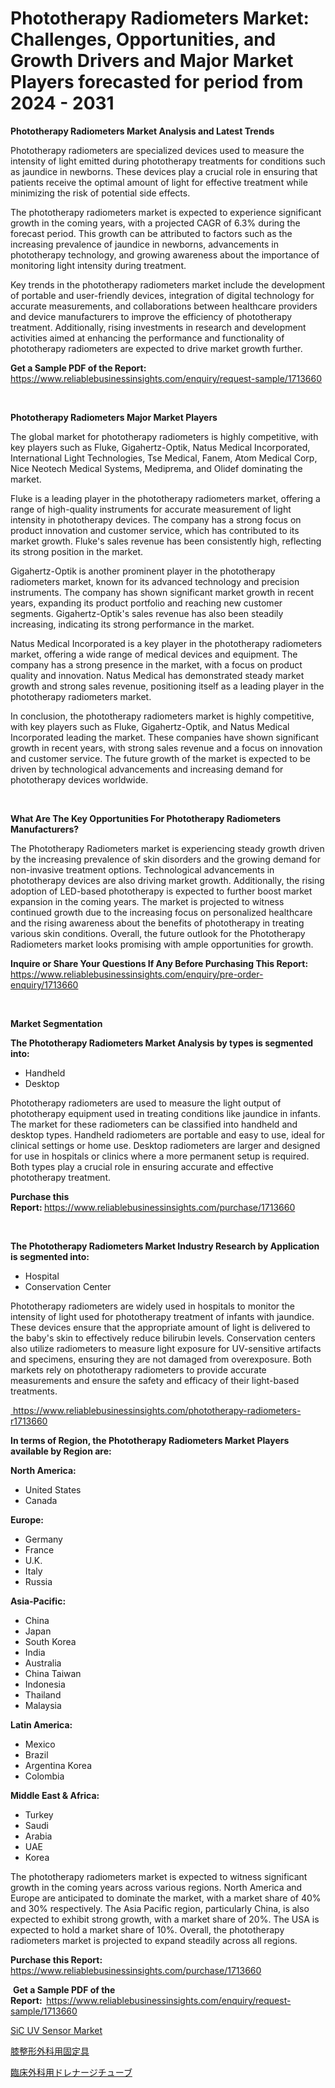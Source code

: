 <p><h1>Phototherapy Radiometers Market: Challenges, Opportunities, and Growth Drivers and Major Market Players forecasted for period from 2024 - 2031</h1></p><p><strong>Phototherapy Radiometers Market Analysis and Latest Trends</strong></p>
<p><p>Phototherapy radiometers are specialized devices used to measure the intensity of light emitted during phototherapy treatments for conditions such as jaundice in newborns. These devices play a crucial role in ensuring that patients receive the optimal amount of light for effective treatment while minimizing the risk of potential side effects.</p><p>The phototherapy radiometers market is expected to experience significant growth in the coming years, with a projected CAGR of 6.3% during the forecast period. This growth can be attributed to factors such as the increasing prevalence of jaundice in newborns, advancements in phototherapy technology, and growing awareness about the importance of monitoring light intensity during treatment.</p><p>Key trends in the phototherapy radiometers market include the development of portable and user-friendly devices, integration of digital technology for accurate measurements, and collaborations between healthcare providers and device manufacturers to improve the efficiency of phototherapy treatment. Additionally, rising investments in research and development activities aimed at enhancing the performance and functionality of phototherapy radiometers are expected to drive market growth further.</p></p>
<p><strong>Get a Sample PDF of the Report:&nbsp;</strong> <a href="https://www.reliablebusinessinsights.com/enquiry/request-sample/1713660">https://www.reliablebusinessinsights.com/enquiry/request-sample/1713660</a></p>
<p>&nbsp;</p>
<p><strong>Phototherapy Radiometers Major Market Players</strong></p>
<p><p>The global market for phototherapy radiometers is highly competitive, with key players such as Fluke, Gigahertz-Optik, Natus Medical Incorporated, International Light Technologies, Tse Medical, Fanem, Atom Medical Corp, Nice Neotech Medical Systems, Mediprema, and Olidef dominating the market. </p><p>Fluke is a leading player in the phototherapy radiometers market, offering a range of high-quality instruments for accurate measurement of light intensity in phototherapy devices. The company has a strong focus on product innovation and customer service, which has contributed to its market growth. Fluke's sales revenue has been consistently high, reflecting its strong position in the market.</p><p>Gigahertz-Optik is another prominent player in the phototherapy radiometers market, known for its advanced technology and precision instruments. The company has shown significant market growth in recent years, expanding its product portfolio and reaching new customer segments. Gigahertz-Optik's sales revenue has also been steadily increasing, indicating its strong performance in the market.</p><p>Natus Medical Incorporated is a key player in the phototherapy radiometers market, offering a wide range of medical devices and equipment. The company has a strong presence in the market, with a focus on product quality and innovation. Natus Medical has demonstrated steady market growth and strong sales revenue, positioning itself as a leading player in the phototherapy radiometers market.</p><p>In conclusion, the phototherapy radiometers market is highly competitive, with key players such as Fluke, Gigahertz-Optik, and Natus Medical Incorporated leading the market. These companies have shown significant growth in recent years, with strong sales revenue and a focus on innovation and customer service. The future growth of the market is expected to be driven by technological advancements and increasing demand for phototherapy devices worldwide.</p></p>
<p>&nbsp;</p>
<p><strong>What Are The Key Opportunities For Phototherapy Radiometers Manufacturers?</strong></p>
<p><p>The Phototherapy Radiometers market is experiencing steady growth driven by the increasing prevalence of skin disorders and the growing demand for non-invasive treatment options. Technological advancements in phototherapy devices are also driving market growth. Additionally, the rising adoption of LED-based phototherapy is expected to further boost market expansion in the coming years. The market is projected to witness continued growth due to the increasing focus on personalized healthcare and the rising awareness about the benefits of phototherapy in treating various skin conditions. Overall, the future outlook for the Phototherapy Radiometers market looks promising with ample opportunities for growth.</p></p>
<p><strong>Inquire or Share Your Questions If Any Before Purchasing This Report:</strong> <a href="https://www.reliablebusinessinsights.com/enquiry/pre-order-enquiry/1713660">https://www.reliablebusinessinsights.com/enquiry/pre-order-enquiry/1713660</a></p>
<p>&nbsp;</p>
<p><strong>Market Segmentation</strong></p>
<p><strong>The Phototherapy Radiometers Market Analysis by types is segmented into:</strong></p>
<p><ul><li>Handheld</li><li>Desktop</li></ul></p>
<p><p>Phototherapy radiometers are used to measure the light output of phototherapy equipment used in treating conditions like jaundice in infants. The market for these radiometers can be classified into handheld and desktop types. Handheld radiometers are portable and easy to use, ideal for clinical settings or home use. Desktop radiometers are larger and designed for use in hospitals or clinics where a more permanent setup is required. Both types play a crucial role in ensuring accurate and effective phototherapy treatment.</p></p>
<p><strong>Purchase this Report:&nbsp;</strong><a href="https://www.reliablebusinessinsights.com/purchase/1713660">https://www.reliablebusinessinsights.com/purchase/1713660</a></p>
<p>&nbsp;</p>
<p><strong>The Phototherapy Radiometers Market Industry Research by Application is segmented into:</strong></p>
<p><ul><li>Hospital</li><li>Conservation Center</li></ul></p>
<p><p>Phototherapy radiometers are widely used in hospitals to monitor the intensity of light used for phototherapy treatment of infants with jaundice. These devices ensure that the appropriate amount of light is delivered to the baby's skin to effectively reduce bilirubin levels. Conservation centers also utilize radiometers to measure light exposure for UV-sensitive artifacts and specimens, ensuring they are not damaged from overexposure. Both markets rely on phototherapy radiometers to provide accurate measurements and ensure the safety and efficacy of their light-based treatments.</p></p>
<p><a href="https://www.reliablebusinessinsights.com/phototherapy-radiometers-r1713660">&nbsp;https://www.reliablebusinessinsights.com/phototherapy-radiometers-r1713660</a></p>
<p><strong>In terms of Region, the Phototherapy Radiometers Market Players available by Region are:</strong></p>
<p>
    <p> <strong> North America: </strong>
        <ul>
            <li>United States</li>
            <li>Canada</li>
        </ul>
        </p> 
    <p> <strong> Europe: </strong>
        <ul>
            <li>Germany</li>
            <li>France</li>
            <li>U.K.</li>
            <li>Italy</li>
            <li>Russia</li>
        </ul>
        </p> 
    <p> <strong> Asia-Pacific: </strong>
        <ul>
            <li>China</li>
            <li>Japan</li>
            <li>South Korea</li>
            <li>India</li>
            <li>Australia</li>
            <li>China Taiwan</li>
            <li>Indonesia</li>
            <li>Thailand</li>
            <li>Malaysia</li>
        </ul>
        </p> 
    <p> <strong> Latin America: </strong>
        <ul>
            <li>Mexico</li>
            <li>Brazil</li>
            <li>Argentina Korea</li>
            <li>Colombia</li>
        </ul>
        </p> 
    <p> <strong> Middle East & Africa: </strong>
        <ul>
            <li>Turkey</li>
            <li>Saudi</li>
            <li>Arabia</li>
            <li>UAE</li>
            <li>Korea</li>
        </ul>
    </p>
    </p>
<p><p>The phototherapy radiometers market is expected to witness significant growth in the coming years across various regions. North America and Europe are anticipated to dominate the market, with a market share of 40% and 30% respectively. The Asia Pacific region, particularly China, is also expected to exhibit strong growth, with a market share of 20%. The USA is expected to hold a market share of 10%. Overall, the phototherapy radiometers market is projected to expand steadily across all regions.</p></p>
<p><strong>Purchase this Report: </strong><a href="https://www.reliablebusinessinsights.com/purchase/1713660">https://www.reliablebusinessinsights.com/purchase/1713660</a></p>
<p>&nbsp;<strong>Get a Sample PDF of the Report:&nbsp;&nbsp;</strong><a href="https://www.reliablebusinessinsights.com/enquiry/request-sample/1713660">https://www.reliablebusinessinsights.com/enquiry/request-sample/1713660</a></p>
<p><strong></strong></p>
<p><p><a href="https://view.publitas.com/reportprime-1/sic-uv-sensor-market-trends-and-analysis-opportunities-and-challenges-for-future-growth-2024-2031/">SiC UV Sensor Market</a></p><p><a href="https://github.com/hilmi-2a/Market-Research-Report-List-2/blob/main/1435243113176.md">膝整形外科用固定具</a></p><p><a href="https://github.com/jkjreqjscoxx7/Market-Research-Report-List-2/blob/main/6358514113175.md">臨床外科用ドレナージチューブ</a></p></p>